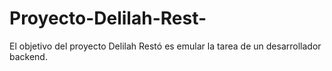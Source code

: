 # Proyecto-Delilah-Rest-
El objetivo del proyecto Delilah Restó es emular la tarea de un desarrollador backend.
